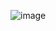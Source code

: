 ![image](https://github.com/ArielCB/AIS---Practica-3-git/assets/152369379/9d6a668b-743a-482f-8941-0625588e615f)
